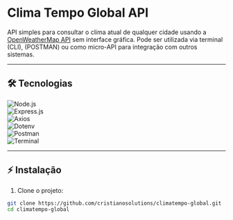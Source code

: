 # Clima Tempo Global API

API simples para consultar o clima atual de qualquer cidade usando a [OpenWeatherMap API](https://openweathermap.org/api) sem interface gráfica. Pode ser utilizada via terminal (CLI), (POSTMAN) ou como micro-API para integração com outros sistemas.

---

## 🛠️ Tecnologias

![Node.js](https://img.shields.io/badge/Node.js-339933?style=for-the-badge&logo=nodedotjs&logoColor=white)<br> 
![Express.js](https://img.shields.io/badge/Express.js-000000?style=for-the-badge&logo=express&logoColor=white)<br> 
![Axios](https://img.shields.io/badge/Axios-6200EE?style=for-the-badge&logo=axios&logoColor=white) <br>
![Dotenv](https://img.shields.io/badge/dotenv-FAE042?style=for-the-badge&logo=dotenv&logoColor=black)<br>
![Postman](https://img.shields.io/badge/Postman-FF6C37?style=for-the-badge&logo=postman&logoColor=white) <br>
![Terminal](https://img.shields.io/badge/Terminal-000000?style=for-the-badge&logo=gnome-terminal&logoColor=white)

---

## ⚡ Instalação

1. Clone o projeto:
```bash
git clone https://github.com/cristianosolutions/climatempo-global.git
cd climatempo-global
